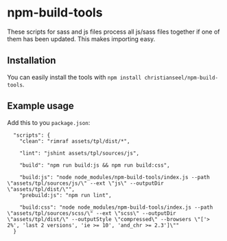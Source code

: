 # npm-build-tools

These scripts for sass and js files process all js/sass files together if one of them has been updated. This makes importing easy.

## Installation

You can easily install the tools with `npm install christianseel/npm-build-tools`.

## Example usage

Add this to you `package.json`:

```
  "scripts": {
    "clean": "rimraf assets/tpl/dist/*",
    
    "lint": "jshint assets/tpl/sources/js",
    
    "build": "npm run build:js && npm run build:css",
    
    "build:js": "node node_modules/npm-build-tools/index.js --path \"assets/tpl/sources/js/\" --ext \"js\" --outputDir \"assets/tpl/dist/\"",
    "prebuild:js": "npm run lint",
    
    "build:css": "node node_modules/npm-build-tools/index.js --path \"assets/tpl/sources/scss/\" --ext \"scss\" --outputDir \"assets/tpl/dist/\" --outputStyle \"compressed\" --browsers \"['> 2%', 'last 2 versions', 'ie >= 10', 'and_chr >= 2.3']\""
  }
```
